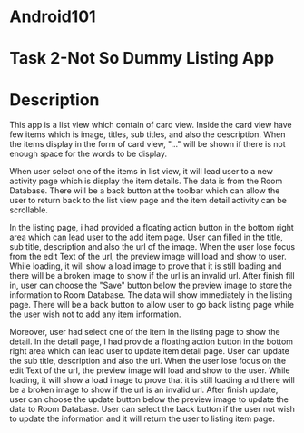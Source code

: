 # Android101
# Task 2-Not So Dummy Listing App

# Description
This app is a list view which contain of card view. Inside the card view have few items which is image, titles, sub titles, and also the description. When the items display in the form of card view, "..." will be shown if there is not enough space for the words to be display. 

When user select one of the items in list view, it will lead user to a new activity page which is display the item details. The data is from the Room Database. There will be a back button at the toolbar which can allow the user to return back to the list view page and the item detail activity can be scrollable. 

In the listing page, i had provided a floating action button in the bottom right area which can lead user to the add item page. User can filled in the title, sub title, description and also the url of the image. When the user lose focus from the edit Text of the url, the preview image will load and show to user. While loading, it will show a load image to prove that it is still loading and there will be a broken image to show if the url is an invalid url. After finish fill in, user can choose the "Save" button below the preview image to store the information to Room Database. The data will show immediately in the listing page. There will be a back button to allow user to go back listing page while the user wish not to add any item information.

Moreover, user had select one of the item in the listing page to show the detail. In the detail page, I had provide a floating action button in the bottom right area which can lead user to update item detail page. User can update the sub title, description and also the url. When the user lose focus on the edit Text of the url, the preview image will load and show to the user. While loading, it will show a load image to prove that it is still loading and there will be a broken image to show if the url is an invalid url. After finish update, user can choose the update button below the preview image to update the data to Room Database. User can select the back button if the user not wish to update the information and it will return the user to listing item page.

